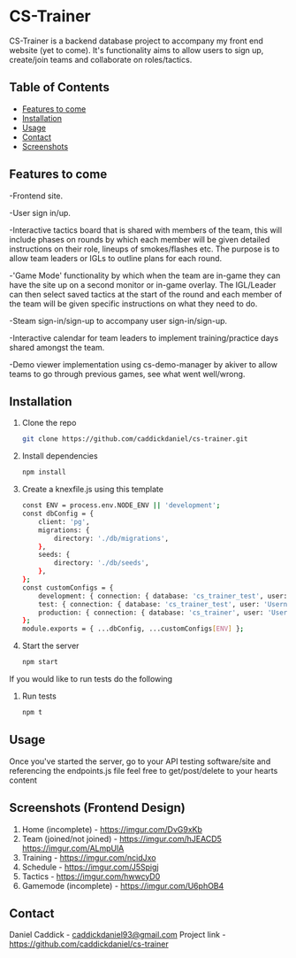 # CS-Trainer

CS-Trainer is a backend database project to accompany my front end website (yet to come). It's functionality aims to allow users to sign up, create/join teams and collaborate on roles/tactics. 

## Table of Contents

- [Features to come](#features-to-come)
- [Installation](#installation)
- [Usage](#usage)
- [Contact](#contact)
- [Screenshots](#screenshots)

## Features to come

-Frontend site.

-User sign in/up.

-Interactive tactics board that is shared with members of the team, this will include phases on rounds by which each member will be given detailed instructions on their role, lineups of smokes/flashes etc. The purpose is to allow team leaders or IGLs to outline plans for each round. 

-'Game Mode' functionality by which when the team are in-game they can have the site up on a second monitor or in-game overlay. The IGL/Leader can then select saved tactics at the start of the round and each member of the team will be given specific instructions on what they need to do.

-Steam sign-in/sign-up to accompany user sign-in/sign-up.

-Interactive calendar for team leaders to implement training/practice days shared amongst the team.

-Demo viewer implementation using cs-demo-manager by akiver to allow teams to go through previous games, see what went well/wrong.

## Installation

1. Clone the repo
    ```sh
    git clone https://github.com/caddickdaniel/cs-trainer.git
    ```
2. Install dependencies
    ```sh
    npm install
    ```
3. Create a knexfile.js using this template
    ```sh
    const ENV = process.env.NODE_ENV || 'development';
    const dbConfig = {
        client: 'pg',
        migrations: {
            directory: './db/migrations',
        },
        seeds: {
            directory: './db/seeds',
        },
    };
    const customConfigs = {
        development: { connection: { database: 'cs_trainer_test', user: 'Username (Linux only)', password: 'Password (Linux only)', } },
        test: { connection: { database: 'cs_trainer_test', user: 'Username (Linux only)', password: 'Password (Linux only)', } },
        production: { connection: { database: 'cs_trainer', user: 'Username (Linux only)', password: 'Password (Linux only)', } }
    };
    module.exports = { ...dbConfig, ...customConfigs[ENV] };
    ```
4. Start the server
    ```sh
    npm start
    ```
If you would like to run tests do the following

1. Run tests
    ```sh
    npm t
    ```

## Usage

Once you've started the server, go to your API testing software/site and referencing the endpoints.js file feel free to get/post/delete to your hearts content

## Screenshots (Frontend Design)

1. Home (incomplete) - https://imgur.com/DvG9xKb
2. Team (joined/not joined) - https://imgur.com/hJEACD5 https://imgur.com/ALmpUlA
3. Training - https://imgur.com/ncidJxo
4. Schedule - https://imgur.com/J5Spigj
5. Tactics - https://imgur.com/hwwcyD0
6. Gamemode (incomplete) - https://imgur.com/U6phOB4

## Contact

Daniel Caddick - caddickdaniel93@gmail.com
Project link - https://github.com/caddickdaniel/cs-trainer

